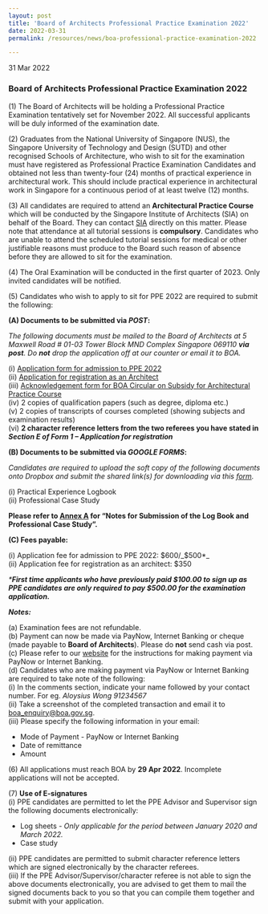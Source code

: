 ```yaml
---
layout: post
title: 'Board of Architects Professional Practice Examination 2022'
date: 2022-03-31
permalink: /resources/news/boa-professional-practice-examination-2022

---
```


31 Mar 2022

### **Board of Architects Professional Practice Examination 2022**

(1) The Board of Architects will be holding a Professional Practice Examination tentatively set for November 2022. All successful applicants will be duly informed of the examination date.

(2) Graduates from the National University of Singapore (NUS), the Singapore University of Technology and Design (SUTD) and other recognised Schools of Architecture, who wish to sit for the examination must have registered as Professional Practice Examination Candidates and obtained not less than twenty-four (24) months of practical experience in architectural work. This should include practical experience in architectural work in Singapore for a continuous period of at least twelve (12) months. 

(3) All candidates are required to attend an **Architectural Practice Course** which will be conducted by the Singapore Institute of Architects (SIA) on behalf of the Board.  They can contact [SIA](https://www.sia.org.sg/) directly on this matter. Please note that attendance at all tutorial sessions is **compulsory**. Candidates who are unable to attend the scheduled tutorial sessions for medical or other justifiable reasons must produce to the Board such reason of absence before they are allowed to sit for the examination.

(4) The Oral Examination will be conducted in the first quarter of 2023. Only invited candidates will be notified.

(5) Candidates who wish to apply to sit for PPE 2022 are required to submit the following:

**(A) Documents to be submitted via _POST_:**

_The following documents must be mailed to the Board of Architects at 5 Maxwell Road # 01-03 Tower Block MND Complex Singapore 069110 **via post**. Do **not** drop the application off at our counter or email it to BOA._

(i) [Application form for admission to PPE 2022]({{site.baseurl}}/forms/Application_form_for_PPE_2022.pdf) <br/> 
(ii) [Application for registration as an Architect]({{site.baseurl}}/files/form_1_application_for_registration.pdf) <br/>
(iii) [Acknowledgement form for BOA Circular on Subsidy for Architectural Practice Course]({{site.baseurl}}/forms/BOA_Circular_Subsidy_for_APC_Course_2022.pdf) <br/>
(iv) 2 copies of qualification papers (such as degree, diploma etc.) <br/>
(v) 2 copies of transcripts of courses completed (showing subjects and examination results) <br/>
(vi) **2 character reference letters from the two referees you have stated in _Section E of Form 1 – Application for registration_**

**(B) Documents to be submitted via _GOOGLE FORMS_:**

_Candidates are required to upload the soft copy of the following documents onto Dropbox and submit the shared link(s) for downloading via this [form](https://forms.gle/UTXXj2SdNA2jQfxc6)._

(i) Practical Experience Logbook <br/>
(ii) Professional Case Study 

**Please refer to [Annex A]({{site.baseurl}}/forms/Annex_A_Notes_PPE2022.pdf) for “Notes for Submission of the Log Book and Professional Case Study”.** 

**(C) Fees payable:**
    
(i) Application fee for admission to PPE 2022: $600/_$500*_<br/>
(ii) Application fee for registration as an architect: $350

_***First time applicants who have previously paid $100.00 to sign up as PPE candidates are only required to pay $500.00 for the examination application.**_ 

_**Notes:**_

(a) Examination fees are not refundable. <br/>
(b) Payment can now be made via PayNow, Internet Banking or cheque (made payable to **Board of Architects**). Please do **not** send cash via post. <br/>
(c) Please refer to our [website](https://www.boa.gov.sg/files/Instructions_PayNow_Internet_Banking.pdf) for the instructions for making payment via PayNow or Internet Banking.<br/> 
(d) Candidates who are making payment via PayNow or Internet Banking are required to take note of the following: <br/>
(i) In the comments section, indicate your name followed by your contact number. For eg. _Aloysius Wong 91234567_<br/> 
(ii) Take a screenshot of the completed transaction and email it to boa_enquiry@boa.gov.sg. <br/>
(iii) Please specify the following information in your email:
* Mode of Payment - PayNow or Internet Banking
* Date of remittance 
* Amount

(6) All applications must reach BOA by **29 Apr 2022**. Incomplete applications will not be accepted.

(7) **Use of E-signatures**<br/>
(i) PPE candidates are permitted to let the PPE Advisor and Supervisor sign the following documents electronically: <br/>
* Log sheets - _Only applicable for the period between January 2020 and March 2022._ <br/>
* Case study <br/>

(ii) PPE candidates are permitted to submit character reference letters which are signed electronically by the character referees. <br/> 
(iii) If the PPE Advisor/Supervisor/character referee is not able to sign the above documents electronically, you are advised to get them to mail the signed documents back to you so that you can compile them together and submit with your application. 
